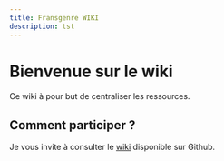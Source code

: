 ```yaml
---
title: Fransgenre WIKI
description: tst
---
```


# Bienvenue sur le wiki

Ce wiki à pour but de centraliser les ressources.

## Comment participer ?

Je vous invite à consulter le [wiki](https://github.com/fransgenre/fransgenre.github.io/wiki) disponible sur Github.


